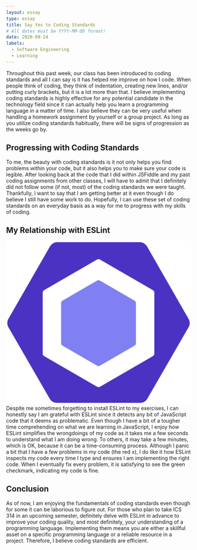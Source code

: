 ```yaml
---
layout: essay
type: essay
title: Say Yes to Coding Standards
# All dates must be YYYY-MM-DD format!
date: 2020-09-24
labels:
  - Software Engineering
  - Learning
---
```


Throughout this past week, our class has been introduced to coding standards and all I can say is it has helped me improve on how I code.  When people think of coding, they think of indentation, creating new lines, and/or putting curly brackets, but it is a lot more than that.  I believe implementing coding standards is highly effective for any potential candidate in the technology field since it can actually help you learn a programming language in a matter of time.  I also believe they can be very useful when handling a homework assignment by yourself or a group project.  As long as you utilize coding standards habitually, there will be signs of progression as the weeks go by.

## Progressing with Coding Standards
To me, the beauty with coding standards is it not only helps you find problems within your code, but it also helps you to make sure your code is legible.  After looking back at the code that I did within JSFiddle and my past coding assignments from other classes, I will have to admit that I definitely did not follow some (if not, most) of the coding standards we were taught.  Thankfully, I want to say that I am getting better at it even though I do believe I still have some work to do.  Hopefully, I can use these set of coding standards on an everyday basis as a way for me to progress with my skills of coding.

## My Relationship with ESLint
<img class="ui small left floated image" src="../images/eslint.png">
Despite me sometimes forgetting to install ESLint to my exercises, I can honestly say I am grateful with ESLint since it detects any bit of JavaScript code that it deems as problematic.  Even though I have a bit of a tougher time comprehending on what we are learning in JavaScript, I enjoy how ESLint simplifies the wrongdoings of my code as it takes me a few seconds to understand what I am doing wrong.  To others, it may take a few minutes, which is OK, because it can be a time-consuming process.  Although I panic a bit that I have a few problems in my code (the red x), I do like it how ESLint inspects my code every time I type and ensures I am implementing the right code.  When I eventually fix every problem, it is satisfying to see the green checkmark, indicating my code is fine.

## Conclusion
As of now, I am enjoying the fundamentals of coding standards even though for some it can be laborious to figure out.  For those who plan to take ICS 314 in an upcoming semester, definitely delve with ESLint in advance to improve your coding quality, and most definitely, your understanding of a programming language.  Implementing them means you are either a skillful asset on a specific programming language or a reliable resource in a project.  Therefore, I believe coding standards are efficient.
